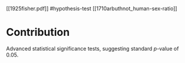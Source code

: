 [[1925fisher.pdf]]
#hypothesis-test
[[1710arbuthnot_human-sex-ratio]]

# Contribution 

   Advanced statistical significance tests, suggesting standard $p$-value of 0.05. 
